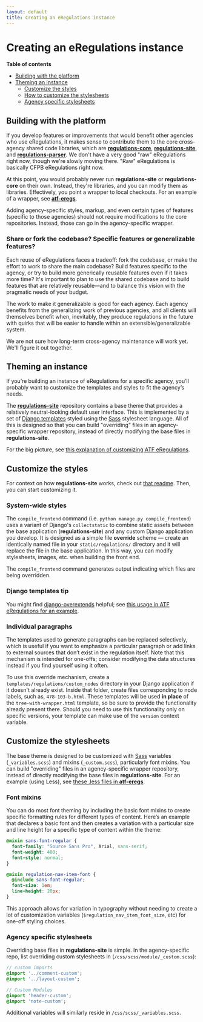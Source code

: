 ```yaml
---
layout: default
title: Creating an eRegulations instance
---
```


# Creating an eRegulations instance

**Table of contents**

* [Building with the platform](#building-with-the-platform)
* [Theming an instance](#theming-an-instance)
  * [Customize the styles](#customize-the-styles)
  * [How to customize the stylesheets](#customize-the-stylesheets)
  * [Agency specific stylesheets](#agency-specific-stylesheets)


## Building with the platform

If you develop features or improvements that would benefit other agencies who use eRegulations, it makes sense to contribute them to the core cross-agency shared code libraries, which are [**regulations-core**](https://github.com/eregs/regulations-core), [**regulations-site**](https://github.com/eregs/regulations-site), and [**regulations-parser**](https://github.com/eregs/regulations-parser). We don't have a very good "raw" eRegulations right now, though we're slowly moving there. "Raw" eRegulations is basically CFPB eRegulations right now.

At this point, you would probably never run **regulations-site** or **regulations-core** on their own. Instead, they're libraries, and you can modify them as libraries. Effectively, you point a wrapper to local checkouts. For an example of a wrapper, see [**atf-eregs**](https://github.com/18F/atf-eregs).

Adding agency-specific styles, markup, and even certain types of features (specific to those agencies) should not require modifications to the core repositories. Instead, those can go in the agency-specific wrapper.

### Share or fork the codebase? Specific features or generalizable features?

Each reuse of eRegulations faces a tradeoff: fork the codebase, or make the effort to work to share the main codebase? Build features specific to the agency, or try to build more generically reusable features even if it takes more time? It's important to plan to use the shared codebase and to build features that are relatively reusable—and to balance this vision with the pragmatic needs of your budget.

The work to make it generalizable is good for each agency. Each agency benefits from the generalizing work of previous agencies, and all clients will themselves benefit when, inevitably, they produce regulations in the future with quirks that will be easier to handle within an extensible/generalizable system.

We are not sure how long-term cross-agency maintenance will work yet. We'll figure it out together.

## Theming an instance

If you’re building an instance of eRegulations for a specific agency, you’ll probably want to customize the templates and styles to fit the agency’s needs.

The [**regulations-site**](https://github.com/eregs/regulations-site) repository contains a base theme that provides a relatively neutral-looking default user interface. This is implemented by a set of [Django templates](https://docs.djangoproject.com/en/1.9/topics/templates/#the-django-template-language) styled using the [Sass](http://sass-lang.com/) stylesheet language. All of this is designed so that you can build "overriding" files in an agency-specific wrapper repository, instead of directly modifying the base files in **regulations-site**.

For the big picture, see [this explanation of customizing ATF eRegulations](https://atf-eregs.readthedocs.org/en/latest/customization.html).

## Customize the styles

For context on how **regulations-site** works, check out [that readme](https://github.com/eregs/regulations-site). Then, you can start customizing it.

### System-wide styles

The `compile_frontend` command (i.e. `python manage.py compile_frontend`) uses a variant of Django's `collectstatic` to combine static assets between the base application (**regulations-site**) and any custom Django application you develop. It is designed as a simple file **override** scheme — create an identically named file in your `static/regulations/` directory and it will replace the file in the base application. In this way, you can modify stylesheets, images, etc. when building the front end.

The `compile_frontend` command generates output indicating which files are being overridden.

### Django templates tip

You might find [django-overextends](https://github.com/stephenmcd/django-overextends) helpful; see [this usage in ATF eRegulations for an example](https://github.com/18F/atf-eregs/blob/master/atf_eregs/templates/regulations/generic_landing.html#L1).

### Individual paragraphs

The templates used to generate paragraphs can be replaced selectively, which is useful if you want to emphasize a particular paragraph or add links to external sources that don’t exist in the regulation itself. Note that this mechanism is intended for one-offs; consider modifying the data structures instead if you find yourself using it often.

To use this override mechanism, create a `templates/regulations/custom_nodes` directory in your Django application if it doesn't already exist. Inside that folder, create files corresponding to node labels, such as, `478-103-b.html`. These templates will be used **in place** of the `tree-with-wrapper.html` template, so be sure to provide the functionality already present there. Should you need to use this functionality only on specific versions, your template can make use of the `version` context variable.

## Customize the stylesheets

The base theme is designed to be customized with [Sass](http://sass-lang.com/) variables (`_variables.scss`) and mixins (`_custom.scss`), particularly font mixins.
You can build "overriding" files in an agency-specific wrapper repository, instead of directly modifying the base files in **regulations-site**. For an example (using Less), see [these .less files in **atf-eregs**](https://github.com/18F/atf-eregs/tree/master/atf_eregs/static/regulations/css/less).

### Font mixins

You can do most font theming by including the basic font mixins to create specific formatting rules for different types of content. Here’s an example that declares a basic font and then creates a variation with a particular size and line height for a specific type of content within the theme:

``` scss
@mixin sans-font-regular {
  font-family: "Source Sans Pro", Arial, sans-serif;
  font-weight: 400;
  font-style: normal;
}

@mixin regulation-nav-item-font {
  @include sans-font-regular;
  font-size: 1em;
  line-height: 20px;
}
```

This approach allows for variation in typography without needing to create a lot of customization variables (`$regulation_nav_item_font_size`, etc) for one-off styling choices.

### Agency specific stylesheets

Overriding base files in **regulations-site** is simple. In the agency-specific repo, list overriding custom stylesheets in (`/css/scss/module/_custom.scss`):

``` sass
// custom imports
@import '../comment-custom';
@import '../layout-custom';

// Custom Modules
@import 'header-custom';
@import 'note-custom';
```

Additional variables will similarly reside in `/css/scss/_variables.scss`.
